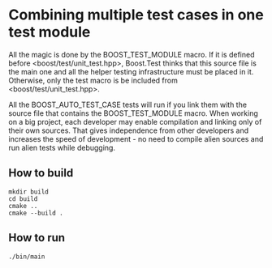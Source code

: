 # Combining multiple test cases in one test module

All the magic is done by the BOOST_TEST_MODULE macro. If it is defined before <boost/test/unit_test.hpp>, Boost.Test thinks that this source file is the main one and all the helper testing infrastructure must be placed in it. Otherwise, only the test macro is be included from <boost/test/unit_test.hpp>.

All the BOOST_AUTO_TEST_CASE tests will run if you link them with the source file that contains the BOOST_TEST_MODULE macro. When working on a big project, each developer may enable compilation and linking only of their own sources. That gives independence from other developers and increases the speed of development - no need to compile alien sources and run alien tests while debugging.


## How to build
```
mkdir build
cd build
cmake ..
cmake --build .
```

## How to run
```
./bin/main
```